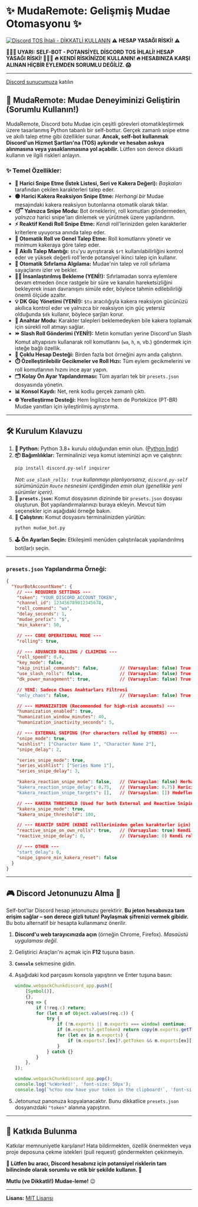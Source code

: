 # ✨ MudaRemote: Gelişmiş Mudae Otomasyonu ✨

[![Discord TOS İhlali - **DİKKATLİ KULLANIN**](https://img.shields.io/badge/Discord%20TOS-VIOLATION-red)](https://discord.com/terms) ⚠️ **HESAP YASAĞI RİSKİ!** ⚠️

**🛑🛑🛑 UYARI: SELF-BOT - POTANSİYEL DİSCORD TOS İHLALİ! HESAP YASAĞI RİSKİ! 🛑🛑🛑**
**🔥 KENDİ RİSKİNİZDE KULLANIN! 🔥 HESABINIZA KARŞI ALINAN HİÇBİR EYLEMDEN SORUMLU DEĞİLİZ. 😱**

---

[Discord sunucumuza](https://discord.gg/4WHXkDzuZx) katılın

## 🚀 MudaRemote: Mudae Deneyiminizi Geliştirin (Sorumlu Kullanın!)

MudaRemote, Discord botu Mudae için çeşitli görevleri otomatikleştirmek üzere tasarlanmış Python tabanlı bir self-bottur. Gerçek zamanlı snipe etme ve akıllı talep etme gibi özellikler sunar. **Ancak, self-bot kullanmak Discord'un Hizmet Şartları'na (TOS) aykırıdır ve hesabın askıya alınmasına veya yasaklanmasına yol açabilir.** Lütfen son derece dikkatli kullanın ve ilgili riskleri anlayın.

### ✨ Temel Özellikler:

*   **🎯 Harici Snipe Etme (İstek Listesi, Seri ve Kakera Değeri):** *Başkaları* tarafından çekilen karakterleri talep eder.
*   **🟡 Harici Kakera Reaksiyon Snipe Etme:** *Herhangi bir* Mudae mesajındaki kakera reaksiyon butonlarına otomatik olarak tıklar.
*   **😴 Yalnızca Snipe Modu:** Bot örneklerini, roll komutları göndermeden, *yalnızca* harici snipe'ları dinlemek ve yürütmek üzere yapılandırın.
*   **⚡ Reaktif Kendi Roll Snipe Etme:** *Kendi* roll'lerinizden gelen karakterler kriterlere uyuyorsa anında talep eder.
*   **🤖 Otomatik Roll ve Genel Talep Etme:** Roll komutlarını yönetir ve minimum kakeraya göre talep eder.
*   **🥇 Akıllı Talep Mantığı:** `$tu`'yu ayrıştırarak `$rt` kullanılabilirliğini kontrol eder ve yüksek değerli roll'lerde potansiyel ikinci talep için kullanır.
*   **🔄 Otomatik Sıfırlama Algılama:** Mudae'nin talep ve roll sıfırlama sayaçlarını izler ve bekler.
*   **🚶‍♂️ İnsanlaştırılmış Bekleme (YENİ!):** Sıfırlamadan sonra eylemlere devam etmeden önce rastgele bir süre ve kanalın hareketsizliğini bekleyerek insan davranışını simüle eder, böylece tahmin edilebilirliği önemli ölçüde azaltır.
*   **💡 DK Güç Yönetimi (YENİ!):** `$tu` aracılığıyla kakera reaksiyon gücünüzü akıllıca kontrol eder ve yalnızca bir reaksiyon için güç yetersiz olduğunda `$dk` kullanır, böylece şarjları korur.
*   **🔑 Anahtar Modu:** Karakter talepleri beklemedeyken bile kakera toplamak için sürekli roll atmayı sağlar.
*   **⏩ Slash Roll Gönderimi (YENİ!):** Metin komutları yerine Discord'un Slash Komut altyapısını kullanarak roll komutlarını (`wa`, `h`, `m`, vb.) göndermek için isteğe bağlı özellik.
*   **👯 Çoklu Hesap Desteği:** Birden fazla bot örneğini aynı anda çalıştırın.
*   **⏱️ Özelleştirilebilir Gecikmeler ve Roll Hızı:** Tüm eylem gecikmelerini ve roll komutlarının hızını ince ayar yapın.
*   **🗂️ Kolay Ön Ayar Yapılandırması:** Tüm ayarları tek bir `presets.json` dosyasında yönetin.
*   **📊 Konsol Kaydı:** Net, renk kodlu gerçek zamanlı çıktı.
*   **🌐 Yerelleştirme Desteği:** Hem İngilizce hem de Portekizce (PT-BR) Mudae yanıtları için iyileştirilmiş ayrıştırma.

---

## 🛠️ Kurulum Kılavuzu

1.  **🐍 Python:** Python 3.8+ kurulu olduğundan emin olun. ([Python İndir](https://www.python.org/downloads/))
2.  **📦 Bağımlılıklar:** Terminalinizi veya komut isteminizi açın ve çalıştırın:
    ```bash
    pip install discord.py-self inquirer
    ```
    *Not: `use_slash_rolls: true` kullanmayı planlıyorsanız, `discord.py-self` sürümünüzün `Route` nesnesini içerdiğinden emin olun (genellikle yeni sürümler içerir).*
3.  **📝 `presets.json`:** Komut dosyasının dizininde bir `presets.json` dosyası oluşturun. Bot yapılandırmalarınızı buraya ekleyin. Mevcut tüm seçenekler için aşağıdaki örneğe bakın.
4.  **🚀 Çalıştırın:** Komut dosyasını terminalinizden yürütün:
    ```bash
    python mudae_bot.py
    ```
5.  **🕹️ Ön Ayarları Seçin:** Etkileşimli menüden çalıştırılacak yapılandırılmış bot(lar)ı seçin.

---

### `presets.json` Yapılandırma Örneği:

```json
{
  "YourBotAccountName": {
    // --- REQUIRED SETTINGS ---
    "token": "YOUR_DISCORD_ACCOUNT_TOKEN", 
    "channel_id": 123456789012345678,     
    "roll_command": "wa",                  
    "delay_seconds": 1,                    
    "mudae_prefix": "$",                   
    "min_kakera": 50,                      

    // --- CORE OPERATIONAL MODE ---
    "rolling": true,                       

    // --- ADVANCED ROLLING / CLAIMING ---
    "roll_speed": 0.4,                     
    "key_mode": false,                     
    "skip_initial_commands": false,        // (Varsayılan: false) True ise, başlangıçta $limroul, $dk ve $daily'yi atlar, doğrudan $tu'ya gider.
    "use_slash_rolls": false,              // (Varsayılan: false) True ise, Discord'un slash komut API'sini kullanarak roll komutlarını göndermeye çalışır.
    "dk_power_management": true,           // (Varsayılan: false) True ise, $tu'da kakera gücünü kontrol eder ve yalnızca gerekirse $dk kullanır.

    // YENİ: Sadece Chaos Anahtarları Filtresi
    "only_chaos": false,                   // (Varsayılan: false) True ise, sadece 10+ anahtarlı (chaos keys) karakterlerde kakera butonlarına tıklar.           

    // --- HUMANIZATION (Recommended for high-risk accounts) ---
    "humanization_enabled": true,          
    "humanization_window_minutes": 40,     
    "humanization_inactivity_seconds": 5,  

    // --- EXTERNAL SNIPING (For characters rolled by OTHERS) ---
    "snipe_mode": true,                    
    "wishlist": ["Character Name 1", "Character Name 2"],
    "snipe_delay": 2,                      

    "series_snipe_mode": true,             
    "series_wishlist": ["Series Name 1"],
    "series_snipe_delay": 3,               

    "kakera_reaction_snipe_mode": false,   // (Varsayılan: false) Herhangi bir Mudae mesajındaki kakera reaksiyon butonlarını snipe etmeyi etkinleştirir.
    "kakera_reaction_snipe_delay": 0.75,   // (Varsayılan: 0.75) Harici kakera reaksiyonuna tıklamadan önce gecikme (saniye).
    "kakera_reaction_snipe_targets": [],   // (Varsayılan: []) Hedeflenecek kullanıcı adları listesi. Boşsa tüm kullanıcıları snipe eder. Ayarlanırsa, yalnızca bu kullanıcılara ait karakterleri snipe eder.   

    // --- KAKERA THRESHOLD (Used for both External and Reactive Sniping) ---
    "kakera_snipe_mode": true,             
    "kakera_snipe_threshold": 100,         

    // --- REAKTİF SNİPE (KENDİ rolllerinizden gelen karakterler için) ---
    "reactive_snipe_on_own_rolls": true,   // (Varsayılan: true) Kendi rollleriniz sırasında ANINDA talepleri etkinleştirir/devre dışı bırakır (WL, Seri WL veya Kakera Eşiğine göre).
    "reactive_snipe_delay": 0,             // (Varsayılan: 0) Kendi rolllerinizde reaktif snipe sırasında talep etmeden önce gecikme (saniye). Daha doğal görünmek için kullanışlıdır.   

    // --- OTHER ---
    "start_delay": 0,                      
    "snipe_ignore_min_kakera_reset": false 
  }
}
```

---

## 🎮 Discord Jetonunuzu Alma 🔑

Self-bot'lar Discord hesap jetonunuzu gerektirir. **Bu jeton hesabınıza tam erişim sağlar – son derece gizli tutun! Paylaşmak şifrenizi vermek gibidir.** Bu botu alternatif bir hesapta kullanmanız önerilir.

1.  **Discord'u web tarayıcınızda açın** (örneğin Chrome, Firefox). *Masaüstü uygulaması değil.*
2.  Geliştirici Araçları'nı açmak için **F12** tuşuna basın.
3.  **`Console`** sekmesine gidin.
4.  Aşağıdaki kod parçasını konsola yapıştırın ve Enter tuşuna basın:

    ```javascript
    window.webpackChunkdiscord_app.push([
    	[Symbol()],
    	{},
    	req => {
    		if (!req.c) return;
    		for (let m of Object.values(req.c)) {
    			try {
    				if (!m.exports || m.exports === window) continue;
    				if (m.exports?.getToken) return copy(m.exports.getToken());
    				for (let ex in m.exports) {
    					if (m.exports?.[ex]?.getToken && m.exports[ex][Symbol.toStringTag] !== 'IntlMessagesProxy') return copy(m.exports[ex].getToken());
    				}
    			} catch {}
    		}
    	},
    ]);

    window.webpackChunkdiscord_app.pop();
    console.log('%cWorked!', 'font-size: 50px');
    console.log(`%cYou now have your token in the clipboard!`, 'font-size: 16px');
    ```
5.  Jetonunuz panonuza kopyalanacaktır. Bunu dikkatlice `presets.json` dosyanızdaki `"token"` alanına yapıştırın.

---

## 🤝 Katkıda Bulunma

Katkılar memnuniyetle karşılanır! Hata bildirmekten, özellik önermekten veya proje deposuna çekme istekleri (pull request) göndermekten çekinmeyin.

**🙏 Lütfen bu aracı, Discord hesabınız için potansiyel risklerin tam bilincinde olarak sorumlu ve etik bir şekilde kullanın. 🙏**

**Mutlu (ve Dikkatli!) Mudae-leme!** 😉

---
**Lisans:** [MIT Lisansı](LICENSE)
